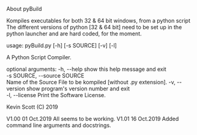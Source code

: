 About pyBuild

Kompiles executables for both 32 & 64 bit windows,  from a python script
  The different versions of python [32 & 64 bit] need to be set up in the python launcher
  and are hard coded, for the moment.
  
  usage: pyBuild.py [-h] [-s SOURCE] [-v] [-l]
 
   A Python Script Compiler.
   
   optional arguments:
     -h, --help            show this help message and exit  
     -s SOURCE, --source SOURCE                              
                           Name of the Source File to be kompiled [without .py extension]. 
     -v, --version         show program's version number and exit        
     -l, --license         Print the Software License. 

   Kevin Scott (C) 2019  



V1.00   01 Oct.2019   All seems to be working.
V1.01   16 Oct.2019   Added command line arguments and docstrings.


